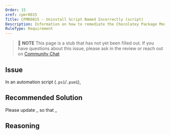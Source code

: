 ```yaml
---
Order: 15
xref: cpmr0015
Title: CPMR0015 - Uninstall Script Named Incorrectly (script)
Description: Information on how to remediate the Chocolatey Package Moderation Rule 0015
RuleType: Requirement
---
```


<?! Include "../../../../../shared/package-validator-rule-requirement.txt" /?>

> :memo: **NOTE** This page is a stub that has not yet been filled out. If you have questions about this issue, please ask in the review or reach out on [Community Chat](https://ch0.co/community)

## Issue

In an automation script (`.ps1`/`.psm1`),

## Recommended Solution

Please update _ so that _

## Reasoning
